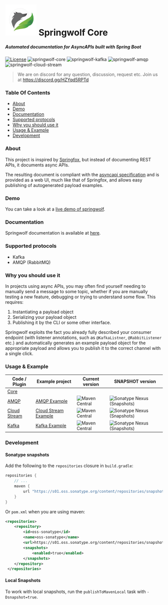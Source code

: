# <img src="logo.png" alt="Logo" width="100"/> Springwolf Core
##### Automated documentation for AsyncAPIs built with Spring Boot

[![License](https://img.shields.io/badge/License-Apache%202.0-blue.svg)](https://opensource.org/licenses/Apache-2.0)
![springwolf-core](https://github.com/springwolf/springwolf-core/workflows/springwolf-core/badge.svg)
![springwolf-kafka](https://github.com/springwolf/springwolf-core/workflows/springwolf-kafka/badge.svg)
![springwolf-amqp](https://github.com/springwolf/springwolf-core/workflows/springwolf-amqp/badge.svg)
![springwolf-cloud-stream](https://github.com/springwolf/springwolf-core/workflows/springwolf-cloud-stream/badge.svg)

> We are on discord for any question, discussion, request etc.
> Join us at https://discord.gg/HZYqd5RPTd

### Table Of Contents
- [About](#about)
- [Demo](#demo)
- [Documentation](#documentation)
- [Supported protocols](#supported-protocols)
- [Why you should use it](#why-you-should-use-it)
- [Usage & Example](#usage--example)
- [Development](#development)

### About
This project is inspired by [Springfox](https://github.com/springfox/springfox), but instead of documenting REST APIs,
it documents async APIs. 

The resulting document is compliant with the [asyncapi specification](https://www.asyncapi.com/) and is provided as a 
web UI, much like that of Springfox, and allows easy publishing of autogenerated payload examples.

### Demo
You can take a look at a [live demo of springwolf](https://demo.springwolf.dev/).

### Documentation
Springwolf documentation is available at [here](https://www.springwolf.dev/docs/quickstart).

### Supported protocols
- Kafka
- AMQP (RabbitMQ)

### Why you should use it
In projects using async APIs, you may often find yourself needing to manually send a message to some topic, whether if you
are manually testing a new feature, debugging or trying to understand some flow. This requires:
1. Instantiating a payload object
2. Serializing your payload object 
3. Publishing it by the CLI or some other interface. 

Springwolf exploits the fact you already fully described your consumer endpoint (with listener annotations, such as 
`@KafkaListner`, `@RabbitListener` etc.) and automatically generates an example payload object for the appropriate payload and allows you 
to publish it to the correct channel with a single click.

### Usage & Example

| Code / Plugin                                                                                                               | Example project                                                                                                                       | Current version                                                                                                                                               | SNAPSHOT version                                                                                                                                                                                 |
|-----------------------------------------------------------------------------------------------------------------------------|---------------------------------------------------------------------------------------------------------------------------------------|---------------------------------------------------------------------------------------------------------------------------------------------------------------|--------------------------------------------------------------------------------------------------------------------------------------------------------------------------------------------------|
| [Core](https://github.com/springwolf/springwolf-core/tree/master/springwolf-core)                                           |                                                                                                                                       |                                                                                                                                                               |                                                                                                                                                                                                  |
| [AMQP](https://github.com/springwolf/springwolf-core/tree/master/springwolf-plugins/springwolf-amqp-plugin)                 | [AMQP Example](https://github.com/springwolf/springwolf-core/tree/master/springwolf-examples/springwolf-amqp-example)                 | ![Maven Central](https://img.shields.io/maven-central/v/io.github.springwolf/springwolf-amqp?color=green&label=springwolf-amqp&style=plastic)                 | ![Sonatype Nexus (Snapshots)](https://img.shields.io/nexus/s/io.github.springwolf/springwolf-amqp?label=springwolf-amqp&server=https%3A%2F%2Fs01.oss.sonatype.org&style=plastic)                 |
| [Cloud Stream](https://github.com/springwolf/springwolf-core/tree/master/springwolf-plugins/springwolf-cloud-stream-plugin) | [Cloud Stream Example](https://github.com/springwolf/springwolf-core/tree/master/springwolf-examples/springwolf-cloud-stream-example) | ![Maven Central](https://img.shields.io/maven-central/v/io.github.springwolf/springwolf-cloud-stream?color=green&label=springwolf-cloud-stream&style=plastic) | ![Sonatype Nexus (Snapshots)](https://img.shields.io/nexus/s/io.github.springwolf/springwolf-cloud-stream?label=springwolf-cloud-stream&server=https%3A%2F%2Fs01.oss.sonatype.org&style=plastic) |
| [Kafka](https://github.com/springwolf/springwolf-core/tree/master/springwolf-plugins/springwolf-kafka-plugin)               | [Kafka Example](https://github.com/springwolf/springwolf-core/tree/master/springwolf-examples/springwolf-kafka-example)               | ![Maven Central](https://img.shields.io/maven-central/v/io.github.springwolf/springwolf-kafka?color=green&label=springwolf-kafka&style=plastic)               | ![Sonatype Nexus (Snapshots)](https://img.shields.io/nexus/s/io.github.springwolf/springwolf-kafka?label=springwolf-kafka&server=https%3A%2F%2Fs01.oss.sonatype.org&style=plastic)               |


### Development
#### Sonatype snapshots
Add the following to the `repositories` closure in `build.gradle`:
```groovy
repositories {
    // ...
    maven {
        url "https://s01.oss.sonatype.org/content/repositories/snapshots"
    }
}
```

Or `pom.xml` when you are using maven:
```xml
<repositories>    
    <repository>
        <id>oss-sonatype</id>
        <name>oss-sonatype</name>
        <url>https://s01.oss.sonatype.org/content/repositories/snapshots</url>
        <snapshots>
            <enabled>true</enabled>
        </snapshots>
    </repository>
 </repositories>
 ```

#### Local Snapshots
To work with local snapshots, run the `publishToMavenLocal` task with `-Dsnapshot=true`.
